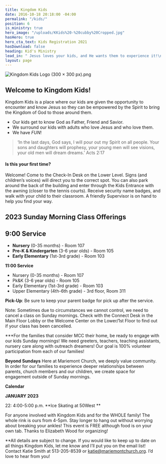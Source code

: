 ```yaml
---
title: Kingdom Kids
date: 2016-10-18 20:18:00 -04:00
permalink: "/kids/"
position: 6
is_ministry: true
hero_image: "/uploads/KKids%20-%20cubby%20Cropped.jpg"
hasHero: true
hero_cta_text: Kids Registration 2021
hasDownload: false
heading: Kid's Ministry
lead_in: " Jesus loves your kids, and He wants them to experience it!\n"
layout: page
---
```


![Kingdom Kids Logo (300 × 300 px).png](/uploads/Kingdom%20Kids%20Logo%20(300%20%C3%97%20300%20px).png)
## Welcome to Kingdom Kids!

Kingdom Kids is a place where our kids are given the opportunity to encounter and know Jesus so they can be empowered by the Spirit to bring the Kingdom of God to those around them.

* Our kids get to know God as Father, Friend and Savior.
* We surround our kids with adults who love Jesus and who love them.
* We have *FUN*!

> ‘In the last days, God says, I will pour out my Spirit on all people. Your sons and daughters will prophesy, your young men will see visions, your old men will dream dreams.’ Acts 2:17

#### Is this your first time?
Welcome! Come to the Check-In Desk on the Lower Level. Signs (and children’s voices) will direct you to the correct spot. You can also park around the back of the building and enter through the Kids Entrance with the awning (closer to the tennis courts). Receive security name badges, and walk with your child to their classroom. A friendly Supervisor is on hand to help you find your way.

## 2023 Sunday Morning Class Offerings


## **9:00 Service** 
* **Nursery** (0-35 months) - Room 107
* **Pre-K & Kindergarten** (3-6 year olds) - Room 105
* **Early Elementary** (1st-3rd grade) - Room 103


**11:00 Service**
* Nursery (0-35 months) - Room 107
* Pk&K (3-6 year olds) - Room 105
* Early Elementary (1st-3rd grade) - Room 103
* Upper Elementary (4th-6th grade) - 3rd floor, Room 311

**Pick-Up**:  Be sure to keep your parent badge for pick up after the service.

Note: Sometimes due to circumstances we cannot control, we need to cancel a class on Sunday mornings.  Check with the Connect Desk in the Main Floor Lobby or the Welcome Center on the Lower/1st Floor to find out if your class has been cancelled.

***For the families that consider MCC their home, be ready to engage with our kids Sunday mornings! We need greeters, teachers, teaching assistants, nursery care along with outreach dreamers!  Our goal is 100% volunteer participation from each of our families!

**Beyond Sundays**
Here at Mariemont Church, we deeply value community.  In order for our families to experience deeper relationships between parents, church members and our children, we create space for engagement outside of Sunday mornings.  

**Calendar**

**JANUARY 2023**

22:  4:00-5:00 p.m. **Ice Skating at 50West **

For anyone involved with Kingdom Kids and for the WHOLE family!  The whole rink is ours from 4-5pm.  Stay longer to hang out without worrying about breaking your ankles! This event is FREE although food is on your own tab.  Thanks to Elizabeth Wood for organizing!

**All details are subject to change.  If you would like to keep up to date on all things Kingdom Kids, let me know and I’ll put you on the email list!
Contact Katie Smith at 513-205-8539 or katie@mariemontchurch.org.  I’d love to hear from you!
